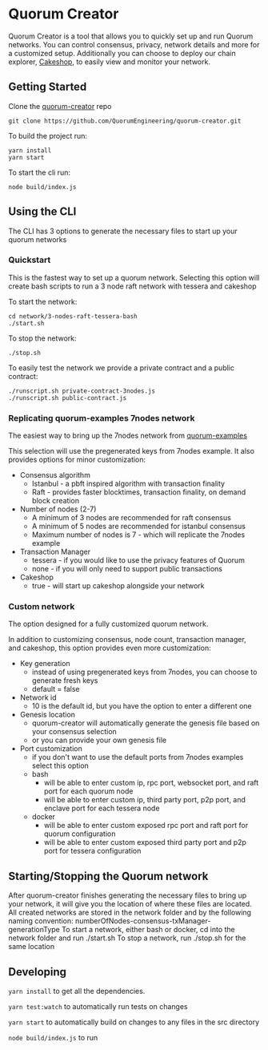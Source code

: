 # Quorum Creator

Quorum Creator is a tool that allows you to quickly set up and run Quorum networks.
You can control consensus, privacy, network details and more for a customized setup.
Additionally you can choose to deploy our chain explorer, [Cakeshop](https://github.com/jpmorganchase/cakeshop), to easily view and monitor your network.

## Getting Started

Clone the [quorum-creator](https://github.com/QuorumEngineering/quorum-creator) repo

```
git clone https://github.com/QuorumEngineering/quorum-creator.git
```

To build the project run:
```
yarn install
yarn start
```

To start the cli run:
```
node build/index.js
```

## Using the CLI

The CLI has 3 options to generate the necessary files to start up your quorum networks

### Quickstart

This is the fastest way to set up a quorum network.
Selecting this option will create bash scripts to run a 3 node raft network with tessera and cakeshop

To start the network:

```
cd network/3-nodes-raft-tessera-bash
./start.sh
```

To stop the network:

```
./stop.sh
```

To easily test the network we provide a private contract and a public contract:

```
./runscript.sh private-contract-3nodes.js
./runscript.sh public-contract.js
```

### Replicating quorum-examples 7nodes network

The easiest way to bring up the 7nodes network from [quorum-examples](https://github.com/jpmorganchase/quorum-examples/tree/master/examples/7nodes)

This selection will use the pregenerated keys from 7nodes example.
It also provides options for minor customization:
  * Consensus algorithm
    * Istanbul - a pbft inspired algorithm with transaction finality
    * Raft - provides faster blocktimes, transaction finality, on demand block creation
  * Number of nodes (2-7)
    * A minimum of 3 nodes are recommended for raft consensus
    * A minimum of 5 nodes are recommended for istanbul consensus
    * Maximum number of nodes is 7 - which will replicate the 7nodes example
  * Transaction Manager
    * tessera - if you would like to use the privacy features of Quorum
    * none - if you will only need to support public transactions
  * Cakeshop
    * true - will start up cakeshop alongside your network

### Custom network

The option designed for a fully customized quorum network.

In addition to customizing consensus, node count, transaction manager, and cakeshop, this option provides even more customization:

  * Key generation
    * instead of using pregenerated keys from 7nodes, you can choose to generate fresh keys
    * default = false
  * Network id
    * 10 is the default id, but you have the option to enter a different one
  * Genesis location
    * quorum-creator will automatically generate the genesis file based on your consensus selection
    * or you can provide your own genesis file
  * Port customization
    * if you don't want to use the default ports from 7nodes examples select this option
    * bash
      * will be able to enter custom ip, rpc port, websocket port, and raft port for each quorum node
      * will be able to enter custom ip, third party port, p2p port, and enclave port for each tessera node
    * docker
      * will be able to enter custom exposed rpc port and raft port for quorum configuration
      * will be able to enter custom exposed third party port and p2p port for tessera configuration

## Starting/Stopping the Quorum network

After quorum-creator finishes generating the necessary files to bring up your network, it will give you the location of where these files are located.
All created networks are stored in the network folder and by the following naming convention: numberOfNodes-consensus-txManager-generationType
To start a network, either bash or docker, cd into the network folder and run ./start.sh
To stop a network, run ./stop.sh for the same location


## Developing
`yarn install` to get all the dependencies.

`yarn test:watch` to automatically run tests on changes

`yarn start` to automatically build on changes to any files in the src directory

`node build/index.js` to run
